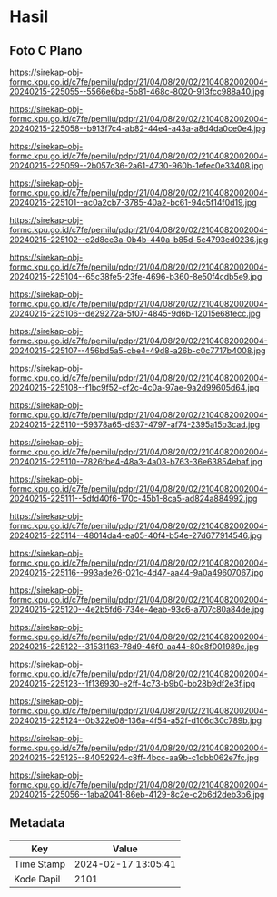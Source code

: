 # Hasil

## Foto C Plano

https://sirekap-obj-formc.kpu.go.id/c7fe/pemilu/pdpr/21/04/08/20/02/2104082002004-20240215-225055--5566e6ba-5b81-468c-8020-913fcc988a40.jpg

https://sirekap-obj-formc.kpu.go.id/c7fe/pemilu/pdpr/21/04/08/20/02/2104082002004-20240215-225058--b913f7c4-ab82-44e4-a43a-a8d4da0ce0e4.jpg

https://sirekap-obj-formc.kpu.go.id/c7fe/pemilu/pdpr/21/04/08/20/02/2104082002004-20240215-225059--2b057c36-2a61-4730-960b-1efec0e33408.jpg

https://sirekap-obj-formc.kpu.go.id/c7fe/pemilu/pdpr/21/04/08/20/02/2104082002004-20240215-225101--ac0a2cb7-3785-40a2-bc61-94c5f14f0d19.jpg

https://sirekap-obj-formc.kpu.go.id/c7fe/pemilu/pdpr/21/04/08/20/02/2104082002004-20240215-225102--c2d8ce3a-0b4b-440a-b85d-5c4793ed0236.jpg

https://sirekap-obj-formc.kpu.go.id/c7fe/pemilu/pdpr/21/04/08/20/02/2104082002004-20240215-225104--65c38fe5-23fe-4696-b360-8e50f4cdb5e9.jpg

https://sirekap-obj-formc.kpu.go.id/c7fe/pemilu/pdpr/21/04/08/20/02/2104082002004-20240215-225106--de29272a-5f07-4845-9d6b-12015e68fecc.jpg

https://sirekap-obj-formc.kpu.go.id/c7fe/pemilu/pdpr/21/04/08/20/02/2104082002004-20240215-225107--456bd5a5-cbe4-49d8-a26b-c0c7717b4008.jpg

https://sirekap-obj-formc.kpu.go.id/c7fe/pemilu/pdpr/21/04/08/20/02/2104082002004-20240215-225108--f1bc9f52-cf2c-4c0a-97ae-9a2d99605d64.jpg

https://sirekap-obj-formc.kpu.go.id/c7fe/pemilu/pdpr/21/04/08/20/02/2104082002004-20240215-225110--59378a65-d937-4797-af74-2395a15b3cad.jpg

https://sirekap-obj-formc.kpu.go.id/c7fe/pemilu/pdpr/21/04/08/20/02/2104082002004-20240215-225110--7826fbe4-48a3-4a03-b763-36e63854ebaf.jpg

https://sirekap-obj-formc.kpu.go.id/c7fe/pemilu/pdpr/21/04/08/20/02/2104082002004-20240215-225111--5dfd40f6-170c-45b1-8ca5-ad824a884992.jpg

https://sirekap-obj-formc.kpu.go.id/c7fe/pemilu/pdpr/21/04/08/20/02/2104082002004-20240215-225114--48014da4-ea05-40f4-b54e-27d677914546.jpg

https://sirekap-obj-formc.kpu.go.id/c7fe/pemilu/pdpr/21/04/08/20/02/2104082002004-20240215-225116--993ade26-021c-4d47-aa44-9a0a49607067.jpg

https://sirekap-obj-formc.kpu.go.id/c7fe/pemilu/pdpr/21/04/08/20/02/2104082002004-20240215-225120--4e2b5fd6-734e-4eab-93c6-a707c80a84de.jpg

https://sirekap-obj-formc.kpu.go.id/c7fe/pemilu/pdpr/21/04/08/20/02/2104082002004-20240215-225122--31531163-78d9-46f0-aa44-80c8f001989c.jpg

https://sirekap-obj-formc.kpu.go.id/c7fe/pemilu/pdpr/21/04/08/20/02/2104082002004-20240215-225123--1f136930-e2ff-4c73-b9b0-bb28b9df2e3f.jpg

https://sirekap-obj-formc.kpu.go.id/c7fe/pemilu/pdpr/21/04/08/20/02/2104082002004-20240215-225124--0b322e08-136a-4f54-a52f-d106d30c789b.jpg

https://sirekap-obj-formc.kpu.go.id/c7fe/pemilu/pdpr/21/04/08/20/02/2104082002004-20240215-225125--84052924-c8ff-4bcc-aa9b-c1dbb062e7fc.jpg

https://sirekap-obj-formc.kpu.go.id/c7fe/pemilu/pdpr/21/04/08/20/02/2104082002004-20240215-225056--1aba2041-86eb-4129-8c2e-c2b6d2deb3b6.jpg


## Metadata

| Key        | Value               |
| ---------- | ------------------- |
| Time Stamp | 2024-02-17 13:05:41 |
| Kode Dapil | 2101                |



